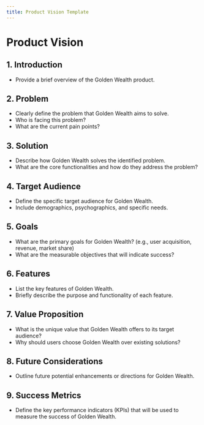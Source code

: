 ```yaml
---
title: Product Vision Template
---
```

# Product Vision

## 1. Introduction

*   Provide a brief overview of the Golden Wealth product.

## 2. Problem

*   Clearly define the problem that Golden Wealth aims to solve.
*   Who is facing this problem?
*   What are the current pain points?

## 3. Solution

*   Describe how Golden Wealth solves the identified problem.
*   What are the core functionalities and how do they address the problem?

## 4. Target Audience

*   Define the specific target audience for Golden Wealth.
*   Include demographics, psychographics, and specific needs.

## 5. Goals

*   What are the primary goals for Golden Wealth? (e.g., user acquisition, revenue, market share)
*   What are the measurable objectives that will indicate success?

## 6. Features

*   List the key features of Golden Wealth.
*   Briefly describe the purpose and functionality of each feature.

## 7. Value Proposition

*   What is the unique value that Golden Wealth offers to its target audience?
*   Why should users choose Golden Wealth over existing solutions?

## 8. Future Considerations

*   Outline future potential enhancements or directions for Golden Wealth.

## 9. Success Metrics

*   Define the key performance indicators (KPIs) that will be used to measure the success of Golden Wealth.